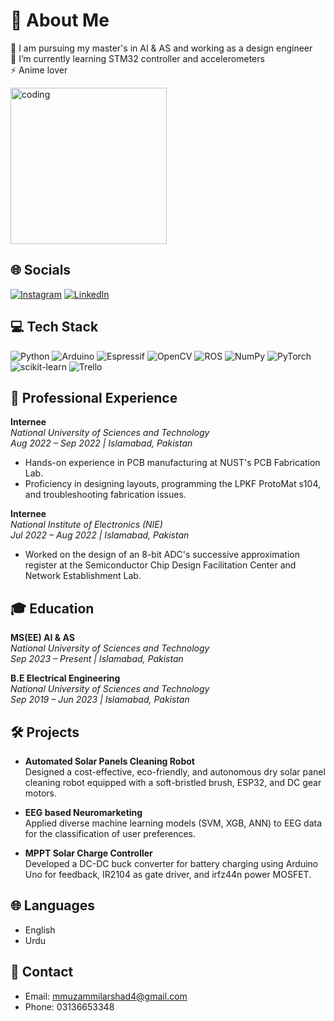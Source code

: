 # 💫 About Me

🔭 I am pursuing my master's in AI & AS and working as a design engineer  
🌱 I’m currently learning STM32 controller and accelerometers  
⚡ Anime lover

<img align="center" alt="coding" width="250" src="https://user-images.githubusercontent.com/58518192/87162442-bf3e8180-c2e7-11ea-9f2a-53a50306b7ce.gif">


## 🌐 Socials

[![Instagram](https://img.shields.io/badge/Instagram-%23E4405F.svg?logo=Instagram&logoColor=white)](https://instagram.com/m.muxammilarshad) 
[![LinkedIn](https://img.shields.io/badge/LinkedIn-%230077B5.svg?logo=linkedin&logoColor=white)](https://linkedin.com/in/muzammil-arshad) 

## 💻 Tech Stack

![Python](https://img.shields.io/badge/python-3670A0?style=for-the-badge&logo=python&logoColor=ffdd54) 
![Arduino](https://img.shields.io/badge/-Arduino-00979D?style=for-the-badge&logo=Arduino&logoColor=white) 
![Espressif](https://img.shields.io/badge/espressif-E7352C.svg?style=for-the-badge&logo=espressif&logoColor=white) 
![OpenCV](https://img.shields.io/badge/opencv-%23white.svg?style=for-the-badge&logo=opencv&logoColor=white) 
![ROS](https://img.shields.io/badge/ros-%230A0FF9.svg?style=for-the-badge&logo=ros&logoColor=white) 
![NumPy](https://img.shields.io/badge/numpy-%23013243.svg?style=for-the-badge&logo=numpy&logoColor=white) 
![PyTorch](https://img.shields.io/badge/PyTorch-%23EE4C2C.svg?style=for-the-badge&logo=PyTorch&logoColor=white) 
![scikit-learn](https://img.shields.io/badge/scikit--learn-%23F7931E.svg?style=for-the-badge&logo=scikit-learn&logoColor=white) 
![Trello](https://img.shields.io/badge/Trello-%23026AA7.svg?style=for-the-badge&logo=Trello&logoColor=white) 


## 💼 Professional Experience

**Internee**  
*National University of Sciences and Technology*  
_Aug 2022 – Sep 2022 | Islamabad, Pakistan_  
- Hands-on experience in PCB manufacturing at NUST's PCB Fabrication Lab.
- Proficiency in designing layouts, programming the LPKF ProtoMat s104, and troubleshooting fabrication issues.

**Internee**  
*National Institute of Electronics (NIE)*  
_Jul 2022 – Aug 2022 | Islamabad, Pakistan_  
- Worked on the design of an 8-bit ADC's successive approximation register at the Semiconductor Chip Design Facilitation Center and Network Establishment Lab.

## 🎓 Education

**MS(EE) AI & AS**  
*National University of Sciences and Technology*  
_Sep 2023 – Present | Islamabad, Pakistan_

**B.E Electrical Engineering**  
*National University of Sciences and Technology*  
_Sep 2019 – Jun 2023 | Islamabad, Pakistan_

## 🛠 Projects

- **Automated Solar Panels Cleaning Robot**  
  Designed a cost-effective, eco-friendly, and autonomous dry solar panel cleaning robot equipped with a soft-bristled brush, ESP32, and DC gear motors.

- **EEG based Neuromarketing**  
  Applied diverse machine learning models (SVM, XGB, ANN) to EEG data for the classification of user preferences.

- **MPPT Solar Charge Controller**  
  Developed a DC-DC buck converter for battery charging using Arduino Uno for feedback, IR2104 as gate driver, and irfz44n power MOSFET.

## 🌐 Languages

- English
- Urdu

## 📧 Contact

- Email: mmuzammilarshad4@gmail.com
- Phone: 03136653348

<!-- Proudly created with GPRM ( https://gprm.itsvg.in ) -->
